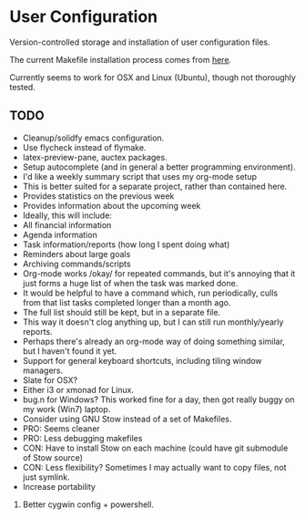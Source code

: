 # User Configuration #


Version-controlled storage and installation of user configuration
files.

The current Makefile installation process comes from
[here](http://ostanin.org/blog/2012/01/25/managing-config-files-with-git/).

Currently seems to work for OSX and Linux (Ubuntu), though not
thoroughly tested.

## TODO ##

* Cleanup/solidfy emacs configuration.
 * Use flycheck instead of flymake.
 * latex-preview-pane, auctex packages.
 * Setup autocomplete (and in general a better programming environment).
* I'd like a weekly summary script that uses my org-mode setup
 * This is better suited for a separate project, rather than contained here.
 * Provides statistics on the previous week
 * Provides information about the upcoming week
 * Ideally, this will include:
  * All financial information
  * Agenda information
  * Task information/reports (how long I spent doing what)
  * Reminders about large goals
* Archiving commands/scripts
 * Org-mode works /okay/ for repeated commands, but it's annoying that
   it just forms a huge list of when the task was marked done.
 * It would be helpful to have a command which, run periodically,
   culls from that list tasks completed longer than a month ago.
 * The full list should still be kept, but in a separate file.
 * This way it doesn't clog anything up, but I can still run
   monthly/yearly reports.
 * Perhaps there's already an org-mode way of doing something similar,
   but I haven't found it yet.
* Support for general keyboard shortcuts, including tiling window
  managers.
 * Slate for OSX?
 * Either i3 or xmonad for Linux.
 * bug.n for Windows? This worked fine for a day, then got really buggy on my work (Win7) laptop.
* Consider using GNU Stow instead of a set of Makefiles.
 * PRO: Seems cleaner
 * PRO: Less debugging makefiles
 * CON: Have to install Stow on each machine (could have git submodule
   of Stow source)
 * CON: Less flexibility? Sometimes I may actually want to copy files,
   not just symlink.
* Increase portability
 1. Better cygwin config + powershell.
